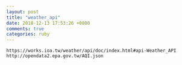 ```yaml
---
layout: post
title: "weather_api"
date: 2018-12-13 17:53:26 +0800
comments: true
categories: ruby
---
```


`https://works.ioa.tw/weather/api/doc/index.html#api-Weather_API`
`http://opendata2.epa.gov.tw/AQI.json`